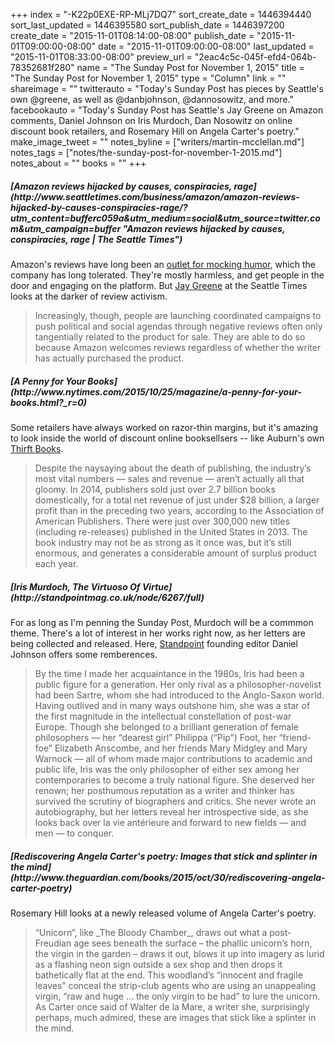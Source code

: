 +++
index = "-K22p0EXE-RP-MLj7DQ7"
sort_create_date = 1446394440
sort_last_updated = 1446395580
sort_publish_date = 1446397200
create_date = "2015-11-01T08:14:00-08:00"
publish_date = "2015-11-01T09:00:00-08:00"
date = "2015-11-01T09:00:00-08:00"
last_updated = "2015-11-01T08:33:00-08:00"
preview_url = "2eac4c5c-045f-efd4-064b-78352681f280"
name = "The Sunday Post for November 1, 2015"
title = "The Sunday Post for November 1, 2015"
type = "Column"
link = ""
shareimage = ""
twitterauto = "Today's Sunday Post has pieces by Seattle's own @greene, as well as @danbjohnson, @dannosowitz, and more."
facebookauto = "Today's Sunday Post has Seattle's Jay Greene on Amazon comments, Daniel Johnson on Iris Murdoch, Dan Nosowitz on online discount book retailers, and Rosemary Hill on Angela Carter's poetry."
make_image_tweet = ""
notes_byline = ["writers/martin-mcclellan.md"]
notes_tags = ["notes/the-sunday-post-for-november-1-2015.md"]
notes_about = ""
books = ""
+++
<h5>[Amazon reviews hijacked by causes, conspiracies, rage](http://www.seattletimes.com/business/amazon/amazon-reviews-hijacked-by-causes-conspiracies-rage/?utm_content=bufferc059a&utm_medium=social&utm_source=twitter.com&utm_campaign=buffer "Amazon reviews hijacked by causes, conspiracies, rage | The Seattle Times")</h5>

Amazon's reviews have long been an [outlet for mocking humor](https://www.brainpickings.org/2013/07/08/humorous-amazon-reviews/ "Modern Masterpieces of Comedic Genius: The Art of the Humorous Amazon Review | Brain Pickings"), which the company has long tolerated. They're mostly harmless, and get people in the door and engaging on the platform. But [Jay Greene](https://twitter.com/greene "Jay Greene (@greene) | Twitter") at the Seattle Times looks at the darker of review activism. 

<blockquote>Increasingly, though, people are launching coordinated campaigns to push political and social agendas through negative reviews often only tangentially related to the product for sale. They are able to do so because Amazon welcomes reviews regardless of whether the writer has actually purchased the product.</blockquote>

<h5>[A Penny for Your Books](http://www.nytimes.com/2015/10/25/magazine/a-penny-for-your-books.html?_r=0)</h5>

Some retailers have always worked on razor-thin margins, but it's amazing to look inside the world of discount online booksellsers -- like Auburn's own [Thirft Books](http://www.thriftbooks.com "Used Books from Thriftbooks - Buy Cheap Used Books For Sale Online"). 

<blockquote>Despite the naysaying about the death of publishing, the industry’s most vital numbers — sales and revenue — aren’t actually all that gloomy. In 2014, publishers sold just over 2.7 billion books domestically, for a total net revenue of just under $28 billion, a larger profit than in the preceding two years, according to the Association of American Publishers. There were just over 300,000 new titles (including re-releases) published in the United States in 2013. The book industry may not be as strong as it once was, but it’s still enormous, and generates a considerable amount of surplus product each year.</blockquote>

<h5>[Iris Murdoch, The Virtuoso Of Virtue](http://standpointmag.co.uk/node/6267/full)</h5>

For as long as I'm penning the Sunday Post, Murdoch will be a commmon theme. There's a lot of interest in her works right now, as her letters are being collected and released. Here, [Standpoint](http://standpointmag.co.uk/ "Home page | Standpoint") founding editor Daniel Johnson offers some remberences. 

<blockquote>By the time I made her acquaintance in the 1980s, Iris had been a public figure for a generation. Her only rival as a philosopher-novelist had been Sartre, whom she had introduced to the Anglo-Saxon world. Having outlived and in many ways outshone him, she was a star of the first magnitude in the intellectual constellation of post-war Europe. Though she belonged to a brilliant generation of female philosophers — her “dearest girl” Philippa (“Pip”) Foot, her “friend-foe” Elizabeth Anscombe, and her friends Mary Midgley and Mary Warnock — all of whom made major contributions to academic and public life, Iris was the only philosopher of either sex among her contemporaries to become a truly national figure. She deserved her renown; her posthumous reputation as a writer and thinker has survived the scrutiny of biographers and critics. She never wrote an autobiography, but her letters reveal her introspective side, as she looks back over la vie antérieure and forward to new fields — and men — to conquer.</blockquote>

<h5>[Rediscovering Angela Carter's poetry: Images that stick and splinter in the mind](http://www.theguardian.com/books/2015/oct/30/rediscovering-angela-carter-poetry)</h5>

Rosemary Hill looks at a newly released volume of Angela Carter's poetry.

<blockquote>“Unicorn”, like _The Bloody Chamber_, draws out what a post-Freudian age sees beneath the surface – the phallic unicorn’s horn, the virgin in the garden – draws it out, blows it up into imagery as lurid as a flashing neon sign outside a sex shop and then drops it bathetically flat at the end. This woodland’s “innocent and fragile leaves” conceal the strip-club agents who are using an unappealing virgin, “raw and huge … the only virgin to be had” to lure the unicorn. As Carter once said of Walter de la Mare, a writer she, surprisingly perhaps, much admired, these are images that stick like a splinter in the mind.</blockquote>